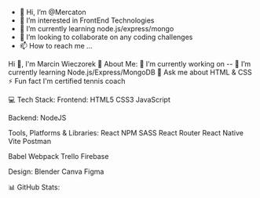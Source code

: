 - 👋 Hi, I’m @Mercaton
- 👀 I’m interested in FrontEnd Technologies
- 🌱 I’m currently learning node.js/express/mongo
- 💞️ I’m looking to collaborate on any coding challenges
- 📫 How to reach me ...


Hi 👋, I'm Marcin Wieczorek
💫 About Me:
🔭 I’m currently working on --
🌱 I’m currently learning Node.js/Express/MongoDB
💬 Ask me about HTML & CSS
⚡ Fun fact I'm certified tennis coach

💻 Tech Stack:
Frontend:
HTML5 CSS3 JavaScript

Backend:
NodeJS

Tools, Platforms & Libraries:
React NPM SASS React Router React Native Vite Postman 

Babel Webpack Trello Firebase 

Design:
Blender Canva Figma



📊 GitHub Stats:

<!---
Mercaton/Mercaton is a ✨ special ✨ repository because its `README.md` (this file) appears on your GitHub profile.
You can click the Preview link to take a look at your changes.
--->
